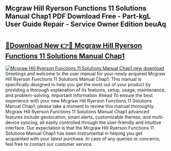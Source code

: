 ## Mcgraw Hill Ryerson Functions 11 Solutions Manual Chap1 PDF Download Free - Part-kgL User Guide Repair - Service Owner Edition beuAq

# <h2><a href="http://bc62342.oget.top/?id=Mcgraw+Hill+Ryerson+Functions+11+Solutions+Manual+Chap1">🔗Download New 👉🔴 Mcgraw Hill Ryerson Functions 11 Solutions Manual Chap1</a></h2>

[![Mcgraw Hill Ryerson Functions 11 Solutions Manual Chap1 new download](https://i.imgur.com/5g1atiW.png)](http://bc62342.oget.top/?id=Mcgraw+Hill+Ryerson+Functions+11+Solutions+Manual+Chap1)
Greetings and welcome to the user manual for your newly acquired Mcgraw Hill Ryerson Functions 11 Solutions Manual Chap1. This manual is specifically designed to help you get the most out of your product by providing a thorough explanation of its features, setup, usage, maintenance, and problem-solving. Important Information Ahead To ensure the best experience with your new Mcgraw Hill Ryerson Functions 11 Solutions Manual Chap1, please take a moment to review this manual thoroughly. Mcgraw Hill Ryerson Functions 11 Solutions Manual Chap1 advanced features include geolocation, smart alerts, customizable themes, and multi-device syncing, all easily controlled through the user-friendly and intuitive interface. Our expectation is that the Mcgraw Hill Ryerson Functions 11 Solutions Manual Chap1 has been instrumental in helping you get acquainted with your latest purchase. In case of any queries or concerns, feel free to contact our customer service.
